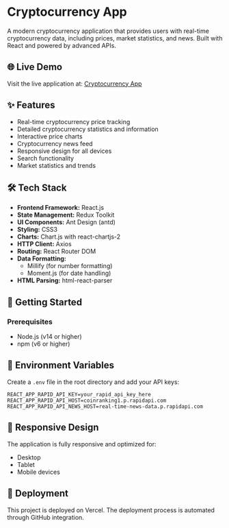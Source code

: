 # Cryptocurrency App

A modern cryptocurrency application that provides users with real-time cryptocurrency data, including prices, market statistics, and news. Built with React and powered by advanced APIs.

## 🌐 Live Demo

Visit the live application at: [Cryptocurrency App](https://cryptocurrency-app-weld.vercel.app/)

## ✨ Features

- Real-time cryptocurrency price tracking
- Detailed cryptocurrency statistics and information
- Interactive price charts
- Cryptocurrency news feed
- Responsive design for all devices
- Search functionality
- Market statistics and trends

## 🛠️ Tech Stack

- **Frontend Framework:** React.js
- **State Management:** Redux Toolkit
- **UI Components:** Ant Design (antd)
- **Styling:** CSS3
- **Charts:** Chart.js with react-chartjs-2
- **HTTP Client:** Axios
- **Routing:** React Router DOM
- **Data Formatting:**
  - Millify (for number formatting)
  - Moment.js (for date handling)
- **HTML Parsing:** html-react-parser

## 🚀 Getting Started

### Prerequisites

- Node.js (v14 or higher)
- npm (v6 or higher)



## 🔧 Environment Variables

Create a `.env` file in the root directory and add your API keys:

```env
REACT_APP_RAPID_API_KEY=your_rapid_api_key_here
REACT_APP_RAPID_API_HOST=coinranking1.p.rapidapi.com
REACT_APP_RAPID_API_NEWS_HOST=real-time-news-data.p.rapidapi.com 
```

## 📱 Responsive Design

The application is fully responsive and optimized for:

- Desktop
- Tablet
- Mobile devices

## 🚀 Deployment

This project is deployed on Vercel. The deployment process is automated through GitHub integration.
